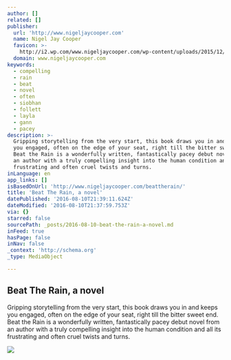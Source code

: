 ```yaml
---
author: []
related: []
publisher:
  url: 'http://www.nigeljaycooper.com'
  name: Nigel Jay Cooper
  favicon: >-
    http://i2.wp.com/www.nigeljaycooper.com/wp-content/uploads/2015/12/cropped-180x180.jpg?fit=192%2C192
  domain: www.nigeljaycooper.com
keywords:
  - compelling
  - rain
  - beat
  - novel
  - often
  - siobhan
  - follett
  - layla
  - gann
  - pacey
description: >-
  Gripping storytelling from the very start, this book draws you in and keeps
  you engaged, often on the edge of your seat, right till the bitter sweet end.
  Beat the Rain is a wonderfully written, fantastically pacey debut novel from
  an author with a truly compelling insight into the human condition and all its
  frustrating and often cruel twists and turns.
inLanguage: en
app_links: []
isBasedOnUrl: 'http://www.nigeljaycooper.com/beattherain/'
title: 'Beat The Rain, a novel'
datePublished: '2016-08-10T21:39:11.624Z'
dateModified: '2016-08-10T21:37:59.753Z'
via: {}
starred: false
sourcePath: _posts/2016-08-10-beat-the-rain-a-novel.md
inFeed: true
hasPage: false
inNav: false
_context: 'http://schema.org'
_type: MediaObject

---
```

<article style=""><h1>Beat The Rain, a novel</h1><p>Gripping storytelling from the very start, this book draws you in and keeps you engaged, often on the edge of your seat, right till the bitter sweet end. Beat the Rain is a wonderfully written, fantastically pacey debut novel from an author with a truly compelling insight into the human condition and all its frustrating and often cruel twists and turns.</p><img src="http://i0.wp.com/www.nigeljaycooper.com/wp-content/uploads/2015/11/website_BTR_cover-images_final.jpg?fit=792%2C1200" /></article>